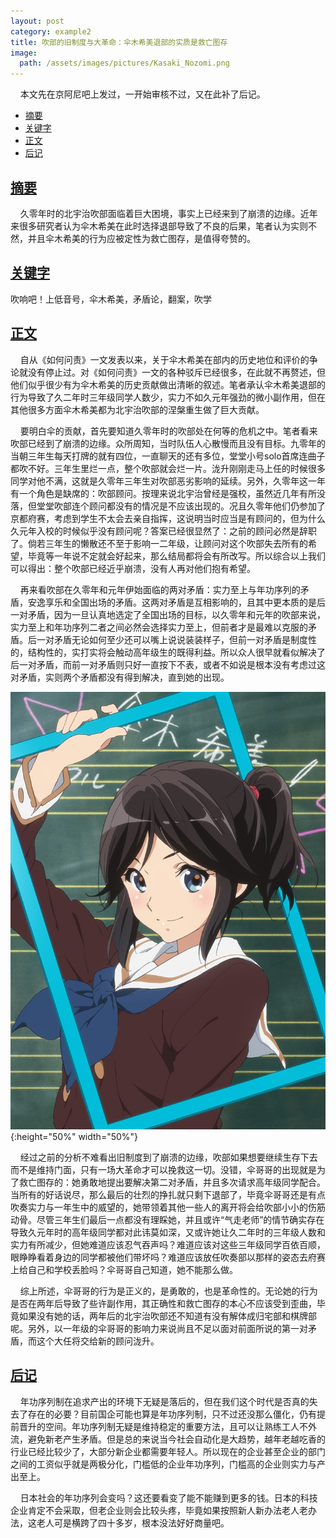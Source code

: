 ```yaml
---
layout: post
category: example2
title: 吹部的旧制度与大革命：伞木希美退部的实质是救亡图存
image:
  path: /assets/images/pictures/Kasaki_Nozomi.png
---
```


&nbsp;&nbsp;&nbsp;&nbsp;本文先在京阿尼吧上发过，一开始审核不过，又在此补了后记。

- [摘要](#摘要)
- [关键字](#关键字)
- [正文](#正文)
- [后记](#后记)

## [摘要](#摘要)

&nbsp;&nbsp;&nbsp;&nbsp;久零年时的北宇治吹部面临着巨大困境，事实上已经来到了崩溃的边缘。近年来很多研究者认为伞木希美在此时选择退部导致了不良的后果，笔者认为实则不然，并且伞木希美的行为应被定性为救亡图存，是值得夸赞的。

## [关键字](#关键字)

吹响吧！上低音号，伞木希美，矛盾论，翻案，吹学

## [正文](#正文)

&nbsp;&nbsp;&nbsp;&nbsp;自从《如何问责》一文发表以来，关于伞木希美在部内的历史地位和评价的争论就没有停止过。对《如何问责》一文的各种驳斥已经很多，在此就不再赘述，但他们似乎很少有为伞木希美的历史贡献做出清晰的叙述。笔者承认伞木希美退部的行为导致了久二年时三年级同学人数少，实力不如久元年强劲的微小副作用，但在其他很多方面伞木希美都为北宇治吹部的涅槃重生做了巨大贡献。

&nbsp;&nbsp;&nbsp;&nbsp;要明白伞的贡献，首先要知道久零年时的吹部处在何等的危机之中。笔者看来吹部已经到了崩溃的边缘。众所周知，当时队伍人心散慢而且没有目标。九零年的当朝三年生每天打牌的就有四位，一直聊天的还有多位，堂堂小号solo首席连曲子都吹不好。三年生里烂一点，整个吹部就会烂一片。泷升刚刚走马上任的时候很多同学对他不满，这就是久零年三年生对吹部恶劣影响的延续。另外，久零年这一年有一个角色是缺席的：吹部顾问。按理来说北宇治曾经是强校，虽然近几年有所没落，但堂堂吹部连个顾问都没有的情况是不应该出现的。况且久零年他们仍参加了京都府赛，考虑到学生不太会去亲自指挥，这说明当时应当是有顾问的，但为什么久元年入校的时候似乎没有顾问呢？答案已经很显然了：之前的顾问必然是辞职了。倘若三年生的懒散还不至于影响一二年级，让顾问对这个吹部失去所有的希望，毕竟等一年说不定就会好起来，那么结局都将会有所改写。所以综合以上我们可以得出：整个吹部已经近乎崩溃，没有人再对他们抱有希望。

&nbsp;&nbsp;&nbsp;&nbsp;再来看吹部在久零年和元年伊始面临的两对矛盾：实力至上与年功序列的矛盾，安逸享乐和全国出场的矛盾。这两对矛盾是互相影响的，且其中更本质的是后一对矛盾，因为一旦认真地选定了全国出场的目标，以久零年和元年的吹部来说，实力至上和年功序列二者之间必然会选择实力至上，但前者才是最难以克服的矛盾。后一对矛盾无论如何至少还可以嘴上说说装装样子，但前一对矛盾是制度性的，结构性的，实打实将会触动高年级生的既得利益。所以众人很早就看似解决了后一对矛盾，而前一对矛盾则只好一直按下不表，或者不如说是根本没有考虑过这对矛盾，实则两个矛盾都没有得到解决，直到她的出现。

![picture#001: Kasaki Nozomi](../assets/images/pictures/Kasaki_Nozomi.png){:height="50%" width="50%"}

&nbsp;&nbsp;&nbsp;&nbsp;经过之前的分析不难看出旧制度到了崩溃的边缘，吹部如果想要继续生存下去而不是维持门面，只有一场大革命才可以挽救这一切。没错，伞哥哥的出现就是为了救亡图存的：她勇敢地提出要解决第二对矛盾，并且多次请求高年级同学配合。当所有的好话说尽，那么最后的壮烈的挣扎就只剩下退部了，毕竟伞哥哥还是有点吹奏实力与一年生中的威望的，她带领着其他一些人的离开将会给吹部小小的伤筋动骨。尽管三年生们最后一点都没有理睬她，并且或许“气走老师”的情节确实存在导致久元年时的高年级同学都对此讳莫如深，又或许她让久二年时的三年级人数和实力有所减少，但她难道应该忍气吞声吗？难道应该对这些三年级同学百依百顺，眼睁睁看着身边的同学都被他们带坏吗？难道应该放任吹奏部以那样的姿态去府赛上给自己和学校丢脸吗？伞哥哥自己知道，她不能那么做。

&nbsp;&nbsp;&nbsp;&nbsp;综上所述，伞哥哥的行为是正义的，是勇敢的，也是革命性的。无论她的行为是否在两年后导致了些许副作用，其正确性和救亡图存的本心不应该受到歪曲，毕竟如果没有她的话，两年后的北宇治吹部还不知道有没有解体成归宅部和棋牌部呢。另外，以一年级的伞哥哥的影响力来说尚且不足以面对前面所说的第一对矛盾，而这个大任将交给新的顾问泷升。

## [后记](#后记)

&nbsp;&nbsp;&nbsp;&nbsp;年功序列制在追求产出的环境下无疑是落后的，但在我们这个时代是否真的失去了存在的必要？目前国企可能也算是年功序列制，只不过还没那么僵化，仍有提前晋升的空间。年功序列制无疑是维持稳定的重要方法，且可以让熟练工人不外流，避免新老产生矛盾。但是总的来说当今社会自动化是大趋势，越年老越吃香的行业已经比较少了，大部分新企业都需要年轻人。所以现在的企业甚至企业的部门之间的工资似乎就是两极分化，门槛低的企业年功序列，门槛高的企业则实力与产出至上。

&nbsp;&nbsp;&nbsp;&nbsp;日本社会的年功序列会变吗？这还要看变了能不能赚到更多的钱。日本的科技企业肯定不会采取，但老企业则会比较头疼，毕竟如果按照新人新办法老人老办法，这老人可是横跨了四十多岁，根本没法好好商量吧。
